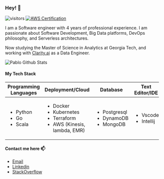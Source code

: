 ### Hey! 👋

![visitors](https://visitor-badge.glitch.me/badge?page_id=pablosjv.pablosjv) 
[![AWS Certification](https://img.shields.io/badge/Certified%20Developer-Associate-yellow?logo=amazon-aws)](https://www.youracclaim.com/badges/deaceaa1-7a27-45f4-9ecc-c8d8094e9a74/public_url)

I am a Software engineer with 4 years of professional experience. I am passionate about Software Development, Big Data platforms, DevOps philosophy, and Serverless architectures.

Now studying the Master of Science in Analytics at Georgia Tech, and working with [Clarity.ai](https://clarity.ai/) as a Data Engineer.


![Pablo Github Stats](https://github-readme-stats.vercel.app/api?username=pablosjv&count_private=true&show_icons=true&theme=onedark) 


#### My Tech Stack

| Programming Languages | Deployment/Cloud                                               | Database                          | Text Editor/IDE     | Frameworks                        |
|-----------------------|----------------------------------------------------------------|-----------------------------------|---------------------|-----------------------------------|
| <ul><li>Python<li>Go<li>Scala| <ul><li>Docker<li>Kubernetes<li>Terraform<li>AWS (Kinesis, lambda, EMR) | <ul><li>Postgresql<li>DynamoDB<li>MongoDB | <ul><li>Vscode <li>Intellij | <ul><li>Pandas <li>Dask <li>Spark <li>Airflow |


#### Contact me here 📫

- [Email](https://bit.ly/contact-pablosjv)
- [Linkedin](https://bit.ly/linkedin-pablosjv)
- [StackOverflow](https://bit.ly/stackoverflow-pablosjv)
